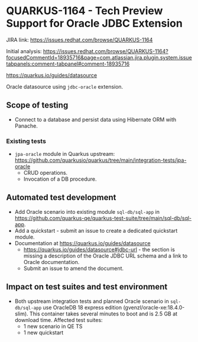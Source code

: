 # QUARKUS-1164 - Tech Preview Support for Oracle JDBC Extension

JIRA link: https://issues.redhat.com/browse/QUARKUS-1164

Initial analysis: https://issues.redhat.com/browse/QUARKUS-1164?focusedCommentId=18935716&page=com.atlassian.jira.plugin.system.issuetabpanels:comment-tabpanel#comment-18935716

https://quarkus.io/guides/datasource

Oracle datasource using `jdbc-oracle` extension.

## Scope of testing
- Connect to a database and persist data using Hibernate ORM with Panache.

### Existing tests
- `jpa-oracle` module in Quarkus upstream: https://github.com/quarkusio/quarkus/tree/main/integration-tests/jpa-oracle
  - CRUD operations.
  - Invocation of a DB procedure.

## Automated test development
- Add Oracle scenario into existing module `sql-db/sql-app` in https://github.com/quarkus-qe/quarkus-test-suite/tree/main/sql-db/sql-app.
- Add a quickstart - submit an issue to create a dedicated quickstart module.
- Documentation at https://quarkus.io/guides/datasource
  - https://quarkus.io/guides/datasource#jdbc-url - the section is missing a description of the Oracle JDBC URL schema and a link to Oracle documentation.
  - Submit an issue to amend the document.

## Impact on test suites and test environment
- Both upstream integration tests and planned Oracle scenario in `sql-db/sql-app` use OracleDB 18 express edition (gvenzl/oracle-xe:18.4.0-slim). This container takes several minutes to boot and is 2.5 GB at download time. Affected test suites:
  - 1 new scenario in QE TS
  - 1 new quickstart
